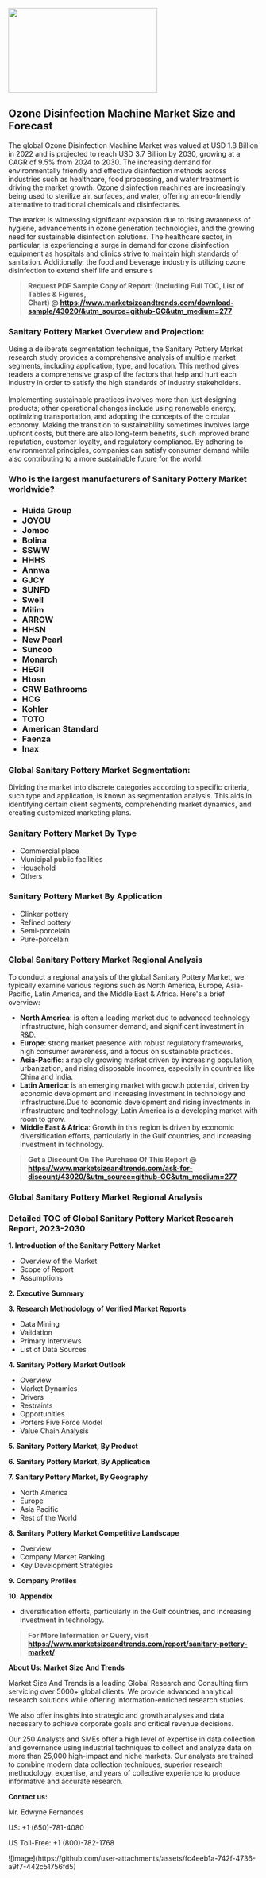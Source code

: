 <p><img class="alignnone size-medium wp-image-20088" src="https://ffe5etoiles.com/wp-content/uploads/2024/12/MST1-300x171.png" alt="" width="300" height="171" /></p><h2>Ozone Disinfection Machine Market Size and Forecast</h2><p>The global Ozone Disinfection Machine Market was valued at USD 1.8 Billion in 2022 and is projected to reach USD 3.7 Billion by 2030, growing at a CAGR of 9.5% from 2024 to 2030. The increasing demand for environmentally friendly and effective disinfection methods across industries such as healthcare, food processing, and water treatment is driving the market growth. Ozone disinfection machines are increasingly being used to sterilize air, surfaces, and water, offering an eco-friendly alternative to traditional chemicals and disinfectants.</p><p>The market is witnessing significant expansion due to rising awareness of hygiene, advancements in ozone generation technologies, and the growing need for sustainable disinfection solutions. The healthcare sector, in particular, is experiencing a surge in demand for ozone disinfection equipment as hospitals and clinics strive to maintain high standards of sanitation. Additionally, the food and beverage industry is utilizing ozone disinfection to extend shelf life and ensure s</p><blockquote id="" class=""><strong>Request PDF Sample Copy of Report: (Including Full TOC, List of Tables &amp; Figures, Chart)&nbsp;@&nbsp;<strong><a href="https://www.marketsizeandtrends.com/download-sample/43020/&utm_source=github-GC&utm_medium=277" target="_blank">https://www.marketsizeandtrends.com/download-sample/43020/&utm_source=github-GC&utm_medium=277</a></strong></strong></blockquote><h3 id="" class="">Sanitary Pottery Market&nbsp;Overview and Projection:</h3><p id="" class="">Using a deliberate segmentation technique, the Sanitary Pottery Market research study provides a comprehensive analysis of multiple market segments, including application, type, and location. This method gives readers a comprehensive grasp of the factors that help and hurt each industry in order to satisfy the high standards of industry stakeholders. <br /> <br />Implementing sustainable practices involves more than just designing products; other operational changes include using renewable energy, optimizing transportation, and adopting the concepts of the circular economy. Making the transition to sustainability sometimes involves large upfront costs, but there are also long-term benefits, such improved brand reputation, customer loyalty, and regulatory compliance. By adhering to environmental principles, companies can satisfy consumer demand while also contributing to a more sustainable future for the world.</p><h3 id="" class="">Who is the largest manufacturers of&nbsp;Sanitary Pottery Market worldwide?</h3><h3 class=""><p><ul><li>Huida Group </li><li> JOYOU </li><li> Jomoo </li><li> Bolina </li><li> SSWW </li><li> HHHS </li><li> Annwa </li><li> GJCY </li><li> SUNFD </li><li> Swell </li><li> Milim </li><li> ARROW </li><li> HHSN </li><li> New Pearl </li><li> Suncoo </li><li> Monarch </li><li> HEGII </li><li> Htosn </li><li> CRW Bathrooms </li><li> HCG </li><li> Kohler </li><li> TOTO </li><li> American Standard </li><li> Faenza </li><li> Inax</li></ul></p></h3><h3 id="" class="">Global&nbsp;Sanitary Pottery Market Segmentation:</h3><p id="" class="">Dividing the market into discrete categories according to specific criteria, such type and application, is known as segmentation analysis. This aids in identifying certain client segments, comprehending market dynamics, and creating customized marketing plans.</p><h3 id="" class="">Sanitary Pottery Market&nbsp;By Type</h3><p><p><ul><li>Commercial place </li><li> Municipal public facilities </li><li> Household </li><li> Others</p></li></ul></p></p><h3 id="" class="">Sanitary Pottery Market&nbsp;By Application</h3><p class=""><p><ul><li>Clinker pottery </li><li> Refined pottery </li><li> Semi-porcelain </li><li> Pure-porcelain</li></ul></p></p><h3 id="" class="">Global Sanitary Pottery Market Regional Analysis</h3><p id="" class="">To conduct a regional analysis of the global Sanitary Pottery Market, we typically examine various regions such as North America, Europe, Asia-Pacific, Latin America, and the Middle East &amp; Africa. Here's a brief overview:</p><ul><li><strong>North America</strong>: is often a leading market due to advanced technology infrastructure, high consumer demand, and significant investment in R&amp;D.</li><li><strong>Europe</strong>: strong market presence with robust regulatory frameworks, high consumer awareness, and a focus on sustainable practices.</li><li><strong>Asia-Pacific</strong>: a rapidly growing market driven by increasing population, urbanization, and rising disposable incomes, especially in countries like China and India.</li><li><strong>Latin America</strong>: is an emerging market with growth potential, driven by economic development and increasing investment in technology and infrastructure.Due to economic development and rising investments in infrastructure and technology, Latin America is a developing market with room to grow.</li><li><strong>Middle East &amp; Africa</strong>: Growth in this region is driven by economic diversification efforts, particularly in the Gulf countries, and increasing investment in technology.</li></ul><blockquote id="" class=""><strong>Get a Discount On The Purchase Of This Report @ <strong><a href="https://www.marketsizeandtrends.com/ask-for-discount/43020/&utm_source=github-GC&utm_medium=277" target="_blank">https://www.marketsizeandtrends.com/ask-for-discount/43020/&utm_source=github-GC&utm_medium=277</a></strong></strong></blockquote><h3 id="" class="">Global Sanitary Pottery Market Regional Analysis</h3><h3 id="" class="">Detailed TOC of Global Sanitary Pottery Market Research Report, 2023-2030</h3><p id="" class=""><strong>1. Introduction of the Sanitary Pottery Market</strong></p><ul><li>Overview of the Market</li><li>Scope of Report</li><li>Assumptions</li></ul><p id="" class=""><strong>2. Executive Summary</strong></p><p id="" class=""><strong>3. Research Methodology of Verified Market Reports</strong></p><ul><li>Data Mining</li><li>Validation</li><li>Primary Interviews</li><li>List of Data Sources</li></ul><p id="" class=""><strong>4. Sanitary Pottery Market Outlook</strong></p><ul><li>Overview</li><li>Market Dynamics</li><li>Drivers</li><li>Restraints</li><li>Opportunities</li><li>Porters Five Force Model</li><li>Value Chain Analysis</li></ul><p id="" class=""><strong>5. Sanitary Pottery Market, By Product</strong></p><p id="" class=""><strong>6. Sanitary Pottery Market, By Application</strong></p><p id="" class=""><strong>7. Sanitary Pottery Market, By Geography</strong></p><ul><li>North America</li><li>Europe</li><li>Asia Pacific</li><li>Rest of the World</li></ul><p id="" class=""><strong>8. Sanitary Pottery Market Competitive Landscape</strong></p><ul><li>Overview</li><li>Company Market Ranking</li><li>Key Development Strategies</li></ul><p id="" class=""><strong>9. Company Profiles</strong></p><p id="" class=""><strong>10. Appendix</strong></p><ul><li>diversification efforts, particularly in the Gulf countries, and increasing investment in technology.</li></ul><blockquote id="" class=""><strong>For More Information or Query, visit <strong><strong><a href="https://www.marketsizeandtrends.com/report/sanitary-pottery-market/" target="_blank">https://www.marketsizeandtrends.com/report/sanitary-pottery-market/</a></strong></strong></strong></blockquote><p id="" class=""><strong>About Us: Market Size And Trends</strong></p><p id="" class="">Market Size And Trends is a leading Global Research and Consulting firm servicing over 5000+ global clients. We provide advanced analytical research solutions while offering information-enriched research studies.</p><p id="" class="">We also offer insights into strategic and growth analyses and data necessary to achieve corporate goals and critical revenue decisions.</p><p id="" class="">Our 250 Analysts and SMEs offer a high level of expertise in data collection and governance using industrial techniques to collect and analyze data on more than 25,000 high-impact and niche markets. Our analysts are trained to combine modern data collection techniques, superior research methodology, expertise, and years of collective experience to produce informative and accurate research.</p><p id="" class=""><strong>Contact us:</strong></p><p id="" class="">Mr. Edwyne Fernandes</p><p id="" class="">US: +1 (650)-781-4080</p><p id="" class="">US Toll-Free: +1 (800)-782-1768</p>
![image](https://github.com/user-attachments/assets/fc4eeb1a-742f-4736-a9f7-442c51756fd5)
